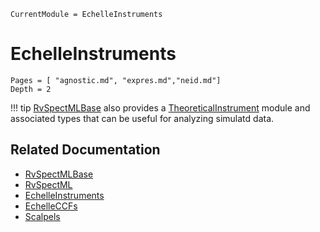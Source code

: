 ```@meta
CurrentModule = EchelleInstruments
```

# EchelleInstruments

```@contents
Pages = [ "agnostic.md", "expres.md","neid.md"]
Depth = 2
```


!!! tip
    [RvSpectMLBase](https://github.com/RvSpectML/RvSpectMLBase.jl) also provides a [TheoreticalInstrument](https://rvspectml.github.io/RvSpectMLBase.jl/stable/modules/#RvSpectMLBase.TheoreticalInstrument) module and associated types that can be useful for analyzing simulatd data.


## Related Documentation
- [RvSpectMLBase](https://rvspectml.github.io/RvSpectMLBase.jl/stable/)
- [RvSpectML](https://github.com/eford/RvSpectML.jl)
- [EchelleInstruments](https://rvspectml.github.io/EchelleInstruments.jl/stable/)
- [EchelleCCFs](https://rvspectml.github.io/EchelleCCFs.jl/stable)
- [Scalpels](https://rvspectml.github.io/Scalpels.jl/stable/)

